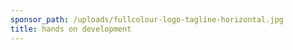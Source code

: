 ```yaml
---
sponsor_path: /uploads/fullcolour-logo-tagline-horizontal.jpg
title: hands on development
---
```



